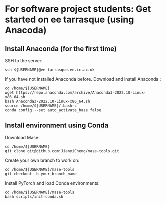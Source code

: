 # For software project students: Get started on ee tarrasque (using Anacoda)

## Install Anaconda (for the first time)

SSH to the server:
```shell
ssh ${USERNAME}@ee-tarrasque.ee.ic.ac.uk
```

If you have not installed Anaconda before. Download and install Anaconda :
```shell
cd /home/${USERNAME}
wget https://repo.anaconda.com/archive/Anaconda3-2022.10-Linux-x86_64.sh
bash Anaconda3-2022.10-Linux-x86_64.sh
source /home/${USERNAME}/.bashrc
conda config --set auto_activate_base false
```

## Install environment using Conda

Download Mase:
```shell
cd /home/${USERNAME}
git clone git@github.com:JianyiCheng/mase-tools.git
```

Create your own branch to work on:
```shell
cd /home/${USERNAME}/mase-tools
git checkout -b your_branch_name
```

Install PyTorch and load Conda environments:
```shell
cd /home/${USERNAME}/mase-tools
bash scripts/init-conda.sh
```

